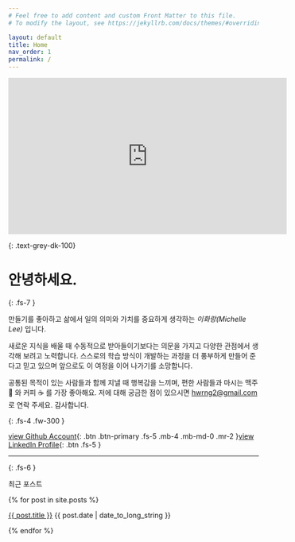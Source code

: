 ```yaml
---
# Feel free to add content and custom Front Matter to this file.
# To modify the layout, see https://jekyllrb.com/docs/themes/#overriding-theme-defaults

layout: default
title: Home
nav_order: 1
permalink: /
---
```


<iframe width="560" height="315" src="https://www.youtube.com/embed/_MCeNcPdyos" frameborder="0" allow="accelerometer; autoplay; encrypted-media; gyroscope; picture-in-picture" allowfullscreen></iframe>

{: .text-grey-dk-100}

# 안녕하세요.

{: .fs-7 }

만들기를 좋아하고 삶에서 일의 의미와 가치를 중요하게 생각하는 _이화랑(Michelle Lee)_ 입니다.

새로운 지식을 배울 때 수동적으로 받아들이기보다는 의문을 가지고 다양한 관점에서 생각해 보려고 노력합니다. 스스로의 학습 방식이 개발하는 과정을 더 풍부하게 만들어 준다고 믿고 있으며 앞으로도 이 여정을 이어 나가기를 소망합니다.

공통된 목적이 있는 사람들과 함께 지낼 때 행복감을 느끼며, 편한 사람들과 마시는 맥주 🍺 와 커피 ☕️ 를 가장 좋아해요. 저에 대해 궁금한 점이 있으시면 <hwrng2@gmail.com>로 연락 주세요. 감사합니다.

{: .fs-4 .fw-300 }

[view Github Account](https://github.com/leehwarang){: .btn .btn-primary .fs-5 .mb-4 .mb-md-0 .mr-2 }[view LinkedIn Profile](https://www.linkedin.com/in/hwarang-lee-27890a187/){: .btn .fs-5 }

---

{: .fs-6 }

최근 포스트

<!-- 1. date가 있는 모든 post를 가져오기 -->
<!-- 2. 가져온 post를 최신 순으로 정렬하기 -->

{% for post in site.posts %}

<a href="{{ site.baseurl }}{{ post.url }}">{{ post.title }}</a>
{{ post.date | date_to_long_string }}

{% endfor %}

<!-- ## Getting started -->

<!-- ### Dependencies -->

<!--
Just the Docs is built for [Jekyll](https://jekyllrb.com), a static site generator. View the [quick start guide](https://jekyllrb.com/docs/quickstart/) for more information. Just the Docs requires no special Jekyll plugins and can run on GitHub Pages standard Jekyll compiler. -->

<!--
### Quick start: Use as a GitHub Pages remote theme

1. Add Just the Docs to your Jekyll site's `_config.yml` as a [remote theme](https://blog.github.com/2017-11-29-use-any-theme-with-github-pages/)

```yaml
remote_theme: pmarsceill/just-the-docs
```

<small>You must have GitHub pages enabled on your repo, one or more markdown files, and a `_config.yml` file. [See an example repository](https://github.com/pmarsceill/jtd-remote)</small> -->

<!--
### Local installation: Use the gem-based theme

1. Install the Ruby Gem

```bash
$ gem install just-the-docs
```

```yaml
# .. or add it to your your Jekyll site’s Gemfile
gem "just-the-docs"
```

2. Add Just the Docs to your Jekyll site’s `_config.yml`

```yaml
theme: "just-the-docs"
```

3. _Optional:_ Initialize search data (creates `search-data.json`)

```bash
$ bundle exec just-the-docs rake search:init
```

3. Run you local Jekyll server

```bash
$ jekyll serve
```

```bash
# .. or if you're using a Gemfile (bundler)
$ bundle exec jekyll serve
```

4. Point your web browser to [http://localhost:4000](http://localhost:4000)

---

## About the project

Just the Docs is &copy; 2017 by [Patrick Marsceill](http://patrickmarsceill.com).

### License

Just the Docs is distributed by an [MIT license](https://github.com/pmarsceill/just-the-docs/tree/master/LICENSE.txt).

### Contributing

When contributing to this repository, please first discuss the change you wish to make via issue,
email, or any other method with the owners of this repository before making a change. Read more about becoming a contributor in [our GitHub repo](https://github.com/pmarsceill/just-the-docs#contributing).

### Code of Conduct

Just the Docs is committed to fostering a welcoming community.

[View our Code of Conduct](https://github.com/pmarsceill/just-the-docs/tree/master/CODE_OF_CONDUCT.md) on our GitHub repository. -->

